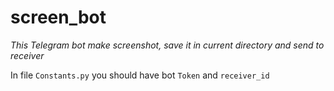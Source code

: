 # screen_bot

*This Telegram bot make screenshot, save it in current directory and send to receiver*

In file `Constants.py` you should have bot `Token`  and `receiver_id`
